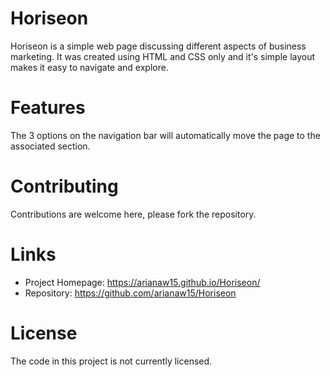 # Horiseon

Horiseon is a simple web page discussing different aspects of business marketing. It was created using HTML and CSS only and it's simple layout makes it easy to navigate and explore.  

# Features

The 3 options on the navigation bar will automatically move the page to the associated section. 

# Contributing

Contributions are welcome here, please fork the repository. 

# Links

- Project Homepage: https://arianaw15.github.io/Horiseon/
- Repository: https://github.com/arianaw15/Horiseon

# License

The code in this project is not currently licensed. 
